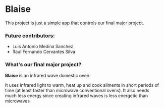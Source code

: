 Blaise
======

This project is just a simple
app that controls our final major project.

### Future contributors: 
 - Luis Antonio Medina Sanchez
 - Raul Fernando Cervantes Silva

### What's our final major project? 

__Blaise__ is an infrared wave domestic oven.

It uses infrared light to warm, heat up
and cook aliments in short periods of time
(at least faster than microwave conventional ovens).
It also needs much less energy since creating
infrared waves is less energetic than microwaves
